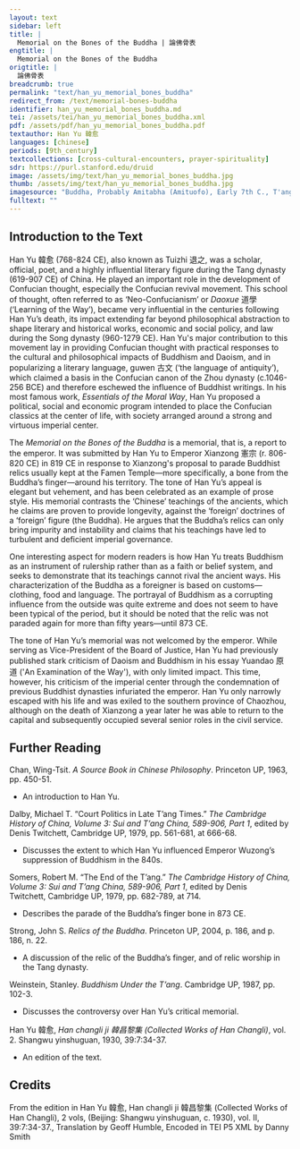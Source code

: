 ```yaml
---
layout: text
sidebar: left
title: |
  Memorial on the Bones of the Buddha | 論佛骨表
engtitle: |
  Memorial on the Bones of the Buddha
origtitle: |
  論佛骨表
breadcrumb: true
permalink: "text/han_yu_memorial_bones_buddha"
redirect_from: /text/memorial-bones-buddha
identifier: han_yu_memorial_bones_buddha.md
tei: /assets/tei/han_yu_memorial_bones_buddha.xml
pdf: /assets/pdf/han_yu_memorial_bones_buddha.pdf
textauthor: Han Yu 韓愈
languages: [chinese]
periods: [9th_century]
textcollections: [cross-cultural-encounters, prayer-spirituality]
sdr: https://purl.stanford.edu/druid 
image: /assets/img/text/han_yu_memorial_bones_buddha.jpg
thumb: /assets/img/text/han_yu_memorial_bones_buddha.jpg
imagesource: "Buddha, Probably Amitabha (Amituofo), Early 7th C., T'ang Dynasty, Hollow dry lacquer with traces of gilt and polychrome pigment and gilding. Metropolitan Museum of Art, Rogers Fund, 1919,  19.186. [Public Domain]]"
fulltext: ""
---
```

 

## Introduction to the Text 

<p>Han Yu 韓愈 (768-824 CE), also known as Tuizhi 退之, was a scholar, official, poet, and a highly influential literary figure during the Tang dynasty (619-907 CE) of China. He played an important role in the development of Confucian thought, especially the Confucian revival movement. This school of thought, often referred to as ‘Neo-Confucianism’ or <em>Daoxue</em> 道學 (‘Learning of the Way’), became very influential in the centuries following Han Yu’s death, its impact extending far beyond philosophical abstraction to shape literary and historical works, economic and social policy, and law during the Song dynasty (960-1279 CE). Han Yu's major contribution to this movement lay in providing Confucian thought with practical responses to the cultural and philosophical impacts of Buddhism and Daoism, and in popularizing a literary language, guwen 古文 (‘the language of antiquity’), which claimed a basis in the Confucian canon of the Zhou dynasty (c.1046-256 BCE) and therefore eschewed the influence of Buddhist writings. In his most famous work, <em>Essentials of the Moral Way</em>, Han Yu proposed a political, social and economic program intended to place the Confucian classics at the center of life, with society arranged around a strong and virtuous imperial center.</p> <p>The <em>Memorial on the Bones of the Buddha </em>is a memorial, that is, a report to the emperor. It was submitted by Han Yu to Emperor Xianzong 憲宗 (r. 806-820 CE) in 819 CE in response to Xianzong's proposal to parade Buddhist relics usually kept at the Famen Temple—more specifically, a bone from the Buddha’s finger—around his territory. The tone of Han Yu’s appeal is elegant but vehement, and has been celebrated as an example of prose style. His memorial contrasts the ‘Chinese’ teachings of the ancients, which he claims are proven to provide longevity, against the ‘foreign’ doctrines of a ‘foreign’ figure (the Buddha). He argues that the Buddha’s relics can only bring impurity and instability and claims that his teachings have led to turbulent and deficient imperial governance.</p> <p>One interesting aspect for modern readers is how Han Yu treats Buddhism as an instrument of rulership rather than as a faith or belief system, and seeks to demonstrate that its teachings cannot rival the ancient ways. His characterization of the Buddha as a foreigner is based on customs—clothing, food and language. The portrayal of Buddhism as a corrupting influence from the outside was quite extreme and does not seem to have been typical of the period, but it should be noted that the relic was not paraded again for more than fifty years—until 873 CE.</p> <p>The tone of Han Yu’s memorial was not welcomed by the emperor. While serving as Vice-President of the Board of Justice, Han Yu had previously published stark criticism of Daoism and Buddhism in his essay Yuandao 原道 ('An Examination of the Way'), with only limited impact. This time, however, his criticism of the imperial center through the condemnation of previous Buddhist dynasties infuriated the emperor. Han Yu only narrowly escaped with his life and was exiled to the southern province of Chaozhou, although on the death of Xianzong a year later he was able to return to the capital and subsequently occupied several senior roles in the civil service.</p>

## Further Reading 

<p>Chan, Wing-Tsit. <em>A Source Book in Chinese Philosophy</em>. Princeton UP, 1963, pp. 450-51.</p> <ul> <li>An introduction to Han Yu.</li> </ul> <p>Dalby, Michael T. “Court Politics in Late T’ang Times.<span style="font-family:"Times New Roman",serif">”</span> <em>The Cambridge History of China, Volume 3: Sui and T’ang China, 589-906, Part 1</em>, edited by Denis Twitchett,<em> </em>Cambridge UP, 1979, pp. 561-681, at 666-68.</p> <ul> <li>Discusses the extent to which Han Yu influenced Emperor Wuzong’s suppression of Buddhism in the 840s.</li> </ul> <p>Somers, Robert M. “The End of the T’ang.<span style="font-family:"Times New Roman",serif">”</span> <em>The Cambridge History of China, Volume 3: Sui and T’ang China, 589-906, Part 1</em>, edited by Denis Twitchett, Cambridge UP, 1979, pp. 682-789, at 714.</p> <ul> <li>Describes the parade of the Buddha’s finger bone in 873 CE.</li> </ul> <p>Strong, John S. <em>Relics of the Buddha</em>. Princeton UP, 2004, p. 186, and p. 186, n. 22.</p> <ul> <li>A discussion of the relic of the Buddha’s finger, and of relic worship in the Tang dynasty.</li> </ul> <p>Weinstein, Stanley. <em>Buddhism Under the T’ang</em>. Cambridge UP, 1987, pp. 102-3.</p> <ul> <li>Discusses the controversy over Han Yu’s critical memorial.</li> </ul> <p>Han Yu 韓愈, <em>Han changli ji 韓昌黎集 (Collected Works of Han Changli)</em>, vol. 2. Shangwu yinshuguan, 1930, 39:7:34-37.</p> <ul> <li>An edition of the text.</li> </ul>

## Credits

From the edition in Han Yu 韓愈, Han changli ji 韓昌黎集 (Collected Works of Han Changli), 2 vols, (Beijing: Shangwu yinshuguan, c. 1930), vol. II, 39:7:34-37., Translation by Geoff Humble, Encoded in TEI P5 XML by Danny Smith
